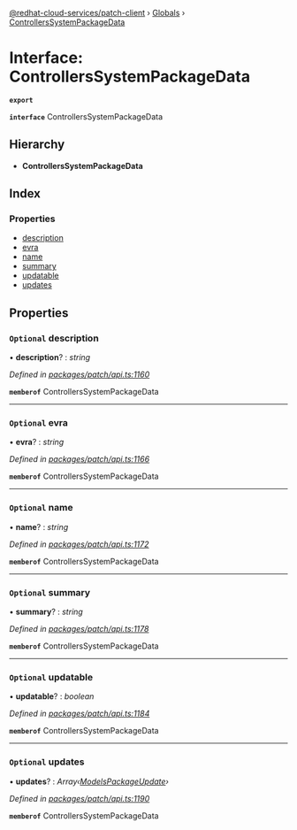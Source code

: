 [@redhat-cloud-services/patch-client](../README.md) › [Globals](../globals.md) › [ControllersSystemPackageData](controllerssystempackagedata.md)

# Interface: ControllersSystemPackageData

**`export`** 

**`interface`** ControllersSystemPackageData

## Hierarchy

* **ControllersSystemPackageData**

## Index

### Properties

* [description](controllerssystempackagedata.md#optional-description)
* [evra](controllerssystempackagedata.md#optional-evra)
* [name](controllerssystempackagedata.md#optional-name)
* [summary](controllerssystempackagedata.md#optional-summary)
* [updatable](controllerssystempackagedata.md#optional-updatable)
* [updates](controllerssystempackagedata.md#optional-updates)

## Properties

### `Optional` description

• **description**? : *string*

*Defined in [packages/patch/api.ts:1160](https://github.com/RedHatInsights/javascript-clients/blob/6a9cdc7/packages/patch/api.ts#L1160)*

**`memberof`** ControllersSystemPackageData

___

### `Optional` evra

• **evra**? : *string*

*Defined in [packages/patch/api.ts:1166](https://github.com/RedHatInsights/javascript-clients/blob/6a9cdc7/packages/patch/api.ts#L1166)*

**`memberof`** ControllersSystemPackageData

___

### `Optional` name

• **name**? : *string*

*Defined in [packages/patch/api.ts:1172](https://github.com/RedHatInsights/javascript-clients/blob/6a9cdc7/packages/patch/api.ts#L1172)*

**`memberof`** ControllersSystemPackageData

___

### `Optional` summary

• **summary**? : *string*

*Defined in [packages/patch/api.ts:1178](https://github.com/RedHatInsights/javascript-clients/blob/6a9cdc7/packages/patch/api.ts#L1178)*

**`memberof`** ControllersSystemPackageData

___

### `Optional` updatable

• **updatable**? : *boolean*

*Defined in [packages/patch/api.ts:1184](https://github.com/RedHatInsights/javascript-clients/blob/6a9cdc7/packages/patch/api.ts#L1184)*

**`memberof`** ControllersSystemPackageData

___

### `Optional` updates

• **updates**? : *Array‹[ModelsPackageUpdate](modelspackageupdate.md)›*

*Defined in [packages/patch/api.ts:1190](https://github.com/RedHatInsights/javascript-clients/blob/6a9cdc7/packages/patch/api.ts#L1190)*

**`memberof`** ControllersSystemPackageData
